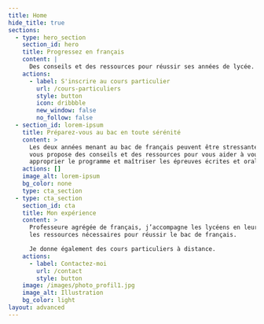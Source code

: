 ```yaml
---
title: Home
hide_title: true
sections:
  - type: hero_section
    section_id: hero
    title: Progressez en français
    content: |
      Des conseils et des ressources pour réussir ses années de lycée.
    actions:
      - label: S'inscrire au cours particulier
        url: /cours-particuliers
        style: button
        icon: dribbble
        new_window: false
        no_follow: false
  - section_id: lorem-ipsum
    title: Préparez-vous au bac en toute sérénité
    content: >
      Les deux années menant au bac de français peuvent être stressantes. Je
      vous propose des conseils et des ressources pour vous aider à vous
      approprier le programme et maîtriser les épreuves écrites et orales.
    actions: []
    image_alt: lorem-ipsum
    bg_color: none
    type: cta_section
  - type: cta_section
    section_id: cta
    title: Mon expérience
    content: >
      Professeure agrégée de français, j’accompagne les lycéens en leur donnant
      les ressources nécessaires pour réussir le bac de français.

      Je donne également des cours particuliers à distance.
    actions:
      - label: Contactez-moi
        url: /contact
        style: button
    image: /images/photo_profil1.jpg
    image_alt: Illustration
    bg_color: light
layout: advanced
---
```

